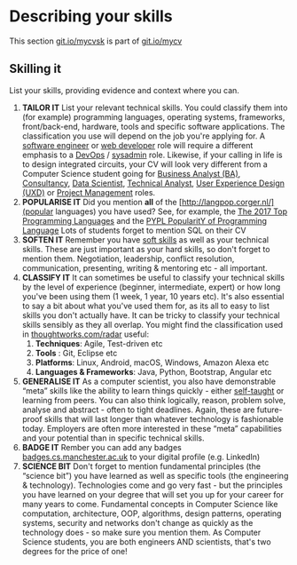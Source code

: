 # Describing your skills

This section [git.io/mycvsk](http://git.io/mycvsk) is part of [git.io/mycv](http://git.io/mycv)

## Skilling it

List your skills, providing evidence and context where you can.

1. **TAILOR IT** List your relevant technical skills. You could classify them into (for example) programming languages, operating systems, frameworks, front/back-end, hardware, tools and specific software applications. The classification you use will depend on the job you're applying for. A [software engineer](https://en.wikipedia.org/wiki/Software_engineer) or [web developer](https://en.wikipedia.org/wiki/Web_developer) role will require a different emphasis to a [DevOps](https://en.wikipedia.org/wiki/DevOps) / [sysadmin](https://en.wikipedia.org/wiki/System_administrator) role. Likewise, if your calling in life is to design integrated circuits, your CV will look very different from a Computer Science student going for [Business Analyst (BA)](https://en.wikipedia.org/wiki/Business_analyst), [Consultancy](https://en.wikipedia.org/wiki/Consultant), [Data Scientist](https://en.wikipedia.org/wiki/Data_science), [Technical Analyst](https://www.glassdoor.co.uk/Salaries/technical-analyst-salary-SRCH_KO0,17.htm), [User Experience Design (UXD)](https://en.wikipedia.org/wiki/User_experience_design) or [Project Management](https://en.wikipedia.org/wiki/Project_manager) roles.
2. **POPULARISE IT** Did you mention **all** of the [http://langpop.corger.nl/](popular languages) you have used? See, for example, the [The 2017 Top Programming Languages](https://spectrum.ieee.org/computing/software/the-2017-top-programming-language) and the [PYPL PopularitY of Programming Language](http://pypl.github.io/PYPL.html) Lots of students forget to mention SQL on their CV
4. **SOFTEN IT** Remember you have [soft skills](https://en.wikipedia.org/wiki/Soft_skills) as well as your technical skills. These are just important as your hard skills, so don't forget to mention them. Negotiation, leadership, conflict resolution, communication, presenting, writing & mentoring etc -  all important.
5. **CLASSIFY IT** It can sometimes be useful to classify your technical skills by the level of experience (beginner, intermediate, expert) or how long you've been using them (1 week, 1 year, 10 years etc). It's also essential to say a bit about what you've used them for, as its all to easy to list skills you don't actually have. It can be tricky to classify your technical skills sensibly as they all overlap. You might find the classification used in [thoughtworks.com/radar](https://www.thoughtworks.com/radar) useful:  
    1. **Techniques**: Agile, Test-driven etc
    2. **Tools** : Git, Eclipse etc
    3. **Platforms**: Linux, Android, macOS, Windows, Amazon Alexa etc
    4. **Languages & Frameworks**: Java, Python, Bootstrap, Angular etc
7. **GENERALISE IT** As a computer scientist, you also have demonstrable “meta” skills like the ability to learn things quickly  - either [self-taught](https://en.wikipedia.org/wiki/Autodidacticism) or learning from peers. You can also think logically, reason, problem solve, analyse and abstract - often to tight deadlines. Again, these are future-proof skills that will last longer than whatever technology is fashionable today. Employers are often more interested in these “meta” capabilities and your potential than in specific technical skills.  
5. **BADGE IT** Rember you can add any badges [badges.cs.manchester.ac.uk](https://badges.cs.manchester.ac.uk) to your digital profile (e.g. LinkedIn)
8. **SCIENCE BIT** Don't forget to mention fundamental principles (the “science bit”) you have learned as well as specific tools (the engineering & technology). Technologies come and go very fast - but the principles you have learned on your degree that will set you up for your career for many years to come. Fundamental concepts in Computer Science like computation, architecture, OOP, algorithms, design patterns, operating systems, security and networks don't change as quickly as the technology does - so make sure you mention them. As Computer Science students, you are both engineers AND scientists, that's two degrees for the price of one!
